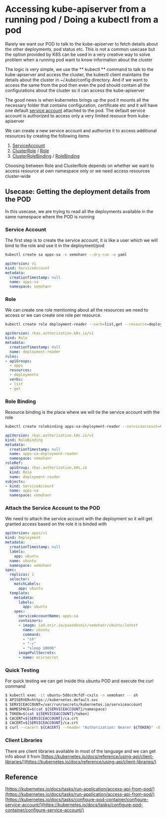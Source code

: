 # Accessing kube-apiserver from a running pod / Doing a kubectl from a pod
Rarely we want our POD to talk to the kube-apiserver to fetch details about the other deployments, pod status etc. This is not a common usecase but the option provided by K8S can be used in a very creative way to solve problem when a running pod want to know information about the cluster

The logic is very simple, we use the ** kubectl ** command to talk to the kube-apiserver and access the cluster, the kubectl client maintains the details about the cluster in ~/.kube/config directory. And if we want to access the same from the pod then even the pod should contain all the configurations about the cluster so it can access the kube-apiserver

The good news is when kubernetes brings up the pod it mounts all the necessary folder that contains configuration, certificate etc and it will have one default [service account](https://kubernetes.io/docs/reference/generated/kubectl/kubectl-commands#-em-serviceaccount-em-) attached to the pod. The default service account is authorized to access only a very limited resouce from kube-apiserver

We can create a new service account and authorize it to access additional resources by creating the following items

1. [ServiceAccount](https://kubernetes.io/docs/reference/generated/kubectl/kubectl-commands#-em-serviceaccount-em-)
2. [ClusterRole](https://kubernetes.io/docs/reference/generated/kubectl/kubectl-commands#-em-clusterrole-em-) / [Role](https://kubernetes.io/docs/reference/generated/kubectl/kubectl-commands#-em-role-em-)
3. [ClusterRoleBinding](https://kubernetes.io/docs/reference/generated/kubectl/kubectl-commands#-em-clusterrolebinding-em-) / [RoleBinding](https://kubernetes.io/docs/reference/generated/kubectl/kubectl-commands#-em-rolebinding-em-)

Choosing between Role and ClusterRole depends on whether we want to access resource at own namespace only or we need access resources cluster-wide 

## Usecase: Getting the deployment details from the POD

In this usecase, we are trying to read all the deployments available in the same namespace where the POD is running 
 
### Service Account

The first step is to create the service account, it is like a user which we will bind to the role and use it in the deployment/pod

```sh
kubectl create sa apps-sa -n vemohanr --dry-run -o yaml
```

```yaml
apiVersion: v1
kind: ServiceAccount
metadata:
  creationTimestamp: null
  name: apps-sa
  namespace: vemohanr
```

### Role

We can create one role mentioning about all the resources we need to access or we can create one role per resource.  

```sh
kubectl create role deployment-reader --verb=list,get --resource=deployment -n vemohanr --dry-run -o yaml
```

```yaml
apiVersion: rbac.authorization.k8s.io/v1
kind: Role
metadata:
  creationTimestamp: null
  name: deployment-reader
rules:
- apiGroups:
  - apps
  resources:
  - deployments
  verbs:
  - list
  - get
```

### Role Binding

Resource binding is the place where we will tie the service account with the role

```sh
kubectl create rolebinding apps-sa-deployment-reader --serviceaccount=vemohanr:apps-sa --role=deployment-reader -n vemohanr --dry-run -o yaml
```

```yaml
apiVersion: rbac.authorization.k8s.io/v1
kind: RoleBinding
metadata:
  creationTimestamp: null
  name: apps-sa-deployment-reader
  namespace: vemohanr
roleRef:
  apiGroup: rbac.authorization.k8s.io
  kind: Role
  name: deployment-reader
subjects:
- kind: ServiceAccount
  name: apps-sa
  namespace: vemohanr
```

### Attach the Service Account to the POD

We need to attach the service account with the deployment so it will get granted access based on the role it is binded with

```yaml
apiVersion: apps/v1
kind: Deployment
metadata:
  creationTimestamp: null
  labels:
    app: ubuntu
  name: ubuntu
  namespace: vemohanr
spec:
  replicas: 1
  selector:
    matchLabels:
      app: ubuntu
  template:
    metadata:
      labels:
        app: ubuntu
    spec:
      serviceAccountName: apps-sa
      containers:
      - image: iad.ocir.io/paasdevoic/vemohanr/ubuntu:latest
        name: ubuntu
        command:
        - "sh"
        - "-c"
        - "sleep 10000"
      imagePullSecrets:
      - name: ocirsecret
```

### Quick Testing

For quick testing we can get inside this ubuntu POD and execute the curl command

```sh
$ kubectl exec -it ubuntu-5d8cc9cfdf-cxzls -n vemohanr -- sh
$ APISERVER=https://kubernetes.default.svc
$ SERVICEACCOUNT=/var/run/secrets/kubernetes.io/serviceaccount
$ NAMESPACE=$(cat ${SERVICEACCOUNT}/namespace)
$ TOKEN=$(cat ${SERVICEACCOUNT}/token)
$ CACERT=${SERVICEACCOUNT}/ca.crt
$ CACERT=${SERVICEACCOUNT}/ca.crt
$ curl --cacert ${CACERT} --header "Authorization: Bearer ${TOKEN}" -X GET ${APISERVER}/api/apis/apps/v1/deployments
```

### Client Libraries

There are client libraries available in most of the language and we can get info about it from [https://kubernetes.io/docs/reference/using-api/client-libraries/](https://kubernetes.io/docs/reference/using-api/client-libraries/) 

## Reference

[https://kubernetes.io/docs/tasks/run-application/access-api-from-pod/](https://kubernetes.io/docs/tasks/run-application/access-api-from-pod/)
[https://kubernetes.io/docs/tasks/configure-pod-container/configure-service-account/](https://kubernetes.io/docs/tasks/configure-pod-container/configure-service-account/)



  